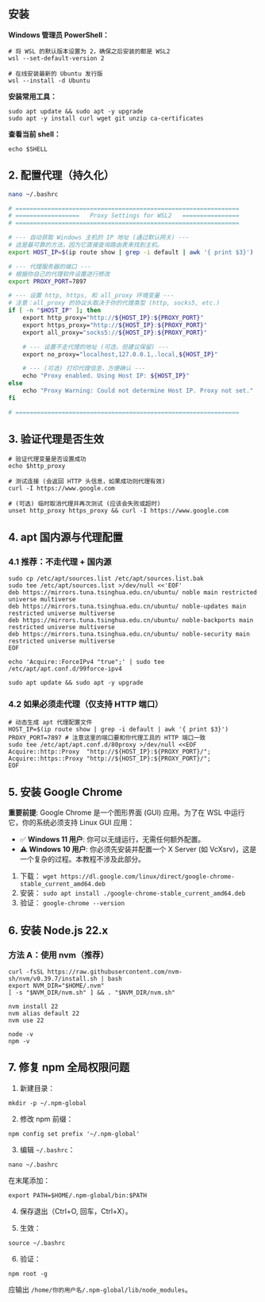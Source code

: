 ## 安装
**Windows 管理员 PowerShell：**

```
# 将 WSL 的默认版本设置为 2，确保之后安装的都是 WSL2
wsl --set-default-version 2

# 在线安装最新的 Ubuntu 发行版
wsl --install -d Ubuntu
```

**安装常用工具：**
```
sudo apt update && sudo apt -y upgrade
sudo apt -y install curl wget git unzip ca-certificates
```
**查看当前 shell：**

`echo $SHELL`

## 2. 配置代理（持久化）
```sh
nano ~/.bashrc
```

```sh
# ===============================================================
# ==================   Proxy Settings for WSL2   ================
# ===============================================================

# --- 自动获取 Windows 主机的 IP 地址 (通过默认网关) ---
# 这是最可靠的方法，因为它直接查询路由表来找到主机。
export HOST_IP=$(ip route show | grep -i default | awk '{ print $3}')

# --- 代理服务器的端口 ---
# 根据你自己的代理软件设置进行修改
export PROXY_PORT=7897

# --- 设置 http, https, 和 all_proxy 环境变量 ---
# 注意：all_proxy 的协议头取决于你的代理类型 (http, socks5, etc.)
if [ -n "$HOST_IP" ]; then
    export http_proxy="http://${HOST_IP}:${PROXY_PORT}"
    export https_proxy="http://${HOST_IP}:${PROXY_PORT}"
    export all_proxy="socks5://${HOST_IP}:${PROXY_PORT}"

    # --- 设置不走代理的地址 (可选，但建议保留) ---
    export no_proxy="localhost,127.0.0.1,.local,${HOST_IP}"

    # --- (可选) 打印代理信息，方便确认 ---
    echo "Proxy enabled. Using Host IP: ${HOST_IP}"
else
    echo "Proxy Warning: Could not determine Host IP. Proxy not set."
fi

# ===============================================================
```

## 3. 验证代理是否生效

```
# 验证代理变量是否设置成功
echo $http_proxy

# 测试连接 (会返回 HTTP 头信息，如果成功则代理有效)
curl -I https://www.google.com

# (可选) 临时取消代理并再次测试 (应该会失败或超时)
unset http_proxy https_proxy && curl -I https://www.google.com
```

## 4. apt 国内源与代理配置

### 4.1 推荐：不走代理 + 国内源
```
sudo cp /etc/apt/sources.list /etc/apt/sources.list.bak
sudo tee /etc/apt/sources.list >/dev/null <<'EOF'
deb https://mirrors.tuna.tsinghua.edu.cn/ubuntu/ noble main restricted universe multiverse
deb https://mirrors.tuna.tsinghua.edu.cn/ubuntu/ noble-updates main restricted universe multiverse
deb https://mirrors.tuna.tsinghua.edu.cn/ubuntu/ noble-backports main restricted universe multiverse
deb https://mirrors.tuna.tsinghua.edu.cn/ubuntu/ noble-security main restricted universe multiverse
EOF

echo 'Acquire::ForceIPv4 "true";' | sudo tee /etc/apt/apt.conf.d/99force-ipv4

sudo apt update && sudo apt -y upgrade
```

### 4.2 如果必须走代理（仅支持 HTTP 端口）
```
# 动态生成 apt 代理配置文件
HOST_IP=$(ip route show | grep -i default | awk '{ print $3}')
PROXY_PORT=7897 # 注意这里的端口要和你代理工具的 HTTP 端口一致
sudo tee /etc/apt/apt.conf.d/80proxy >/dev/null <<EOF
Acquire::http::Proxy  "http://${HOST_IP}:${PROXY_PORT}/";
Acquire::https::Proxy "http://${HOST_IP}:${PROXY_PORT}/";
EOF
```
## 5. 安装 Google Chrome
**重要前提**: Google Chrome 是一个图形界面 (GUI) 应用。为了在 WSL 中运行它，你的系统必须支持 Linux GUI 应用：

- ✅ **Windows 11 用户**: 你可以无缝运行，无需任何额外配置。
- ⚠️ **Windows 10 用户**: 你必须先安装并配置一个 X Server (如 VcXsrv)，这是一个复杂的过程。本教程不涉及此部分。
1. 下载：
`wget https://dl.google.com/linux/direct/google-chrome-stable_current_amd64.deb`
2. 安装：
`sudo apt install ./google-chrome-stable_current_amd64.deb`
3. 验证：
`google-chrome --version`

## 6. 安装 Node.js 22.x

### 方法 A：使用 nvm（推荐）
```
curl -fsSL https://raw.githubusercontent.com/nvm-sh/nvm/v0.39.7/install.sh | bash
export NVM_DIR="$HOME/.nvm"
[ -s "$NVM_DIR/nvm.sh" ] && . "$NVM_DIR/nvm.sh"

nvm install 22
nvm alias default 22
nvm use 22

node -v
npm -v
```
## 7. 修复 npm 全局权限问题

1. 新建目录：

`mkdir -p ~/.npm-global`

2. 修改 npm 前缀：

`npm config set prefix '~/.npm-global'`

3. 编辑 `~/.bashrc`：

`nano ~/.bashrc`

在末尾添加：

`export PATH=$HOME/.npm-global/bin:$PATH`

4. 保存退出（Ctrl+O, 回车，Ctrl+X）。
    
5. 生效：
    

`source ~/.bashrc`

6. 验证：

`npm root -g`

应输出 `/home/你的用户名/.npm-global/lib/node_modules`。